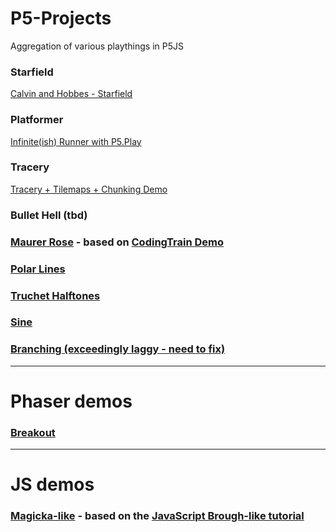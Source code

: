 # P5-Projects

Aggregation of various playthings in P5JS

### Starfield

[Calvin and Hobbes - Starfield](ch-starfield)

### Platformer
 
[Infinite(ish) Runner with P5.Play](platformer)

### Tracery

[Tracery + Tilemaps + Chunking Demo](tracery)

### Bullet Hell (tbd)

### [Maurer Rose](maurer-rose) - based on [CodingTrain Demo](https://thecodingtrain.com/challenges/coding-in-the-cabana/001-maurer-rose.html)

### [Polar Lines](polar)

### [Truchet Halftones](truchet)

### [Sine](sine)

### [Branching (exceedingly laggy - need to fix)](branching)

---

# Phaser demos

### [Breakout](phaser-breakout)

---

# JS demos

### [Magicka-like](magicka-like) - based on the [JavaScript Brough-like tutorial](https://nluqo.github.io/broughlike-tutorial/)
